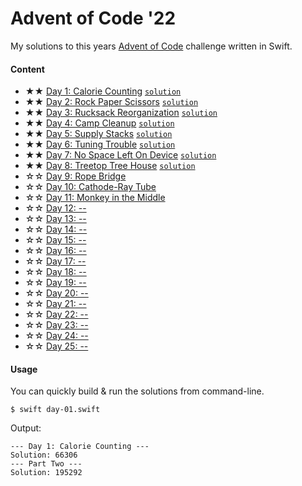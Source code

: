 # Advent of Code '22

My solutions to this years [Advent of Code](https://adventofcode.com) challenge written in Swift.

#### Content

- ★★ [Day 1: Calorie Counting](https://adventofcode.com/2022/day/1) [`solution`](day-01.swift)
- ★★ [Day 2: Rock Paper Scissors](https://adventofcode.com/2022/day/2) [`solution`](day-02.swift)
- ★★ [Day 3: Rucksack Reorganization](https://adventofcode.com/2022/day/3) [`solution`](day-03.swift)
- ★★ [Day 4: Camp Cleanup](https://adventofcode.com/2022/day/4) [`solution`](day-04.swift)
- ★★ [Day 5: Supply Stacks](https://adventofcode.com/2022/day/5) [`solution`](day-05.swift)
- ★★ [Day 6: Tuning Trouble](https://adventofcode.com/2022/day/6) [`solution`](day-06.swift)
- ★★ [Day 7: No Space Left On Device](https://adventofcode.com/2022/day/7) [`solution`](day-07.swift)
- ★★ [Day 8: Treetop Tree House](https://adventofcode.com/2022/day/8) [`solution`](day-08.swift)
- ☆☆ [Day 9: Rope Bridge](https://adventofcode.com/2022/day/9)
- ☆☆ [Day 10: Cathode-Ray Tube](https://adventofcode.com/2022/day/10)
- ☆☆ [Day 11: Monkey in the Middle](https://adventofcode.com/2022/day/11)
- ☆☆ [Day 12: --](https://adventofcode.com/2022/day/12)
- ☆☆ [Day 13: --](https://adventofcode.com/2022/day/13)
- ☆☆ [Day 14: --](https://adventofcode.com/2022/day/14)
- ☆☆ [Day 15: --](https://adventofcode.com/2022/day/15)
- ☆☆ [Day 16: --](https://adventofcode.com/2022/day/16)
- ☆☆ [Day 17: --](https://adventofcode.com/2022/day/17)
- ☆☆ [Day 18: --](https://adventofcode.com/2022/day/18)
- ☆☆ [Day 19: --](https://adventofcode.com/2022/day/19)
- ☆☆ [Day 20: --](https://adventofcode.com/2022/day/20)
- ☆☆ [Day 21: --](https://adventofcode.com/2022/day/21)
- ☆☆ [Day 22: --](https://adventofcode.com/2022/day/22)
- ☆☆ [Day 23: --](https://adventofcode.com/2022/day/23)
- ☆☆ [Day 24: --](https://adventofcode.com/2022/day/24)
- ☆☆ [Day 25: --](https://adventofcode.com/2022/day/25)

#### Usage

You can quickly build & run the solutions from command-line.
```shell
$ swift day-01.swift
```
Output:
```
--- Day 1: Calorie Counting ---
Solution: 66306
--- Part Two ---
Solution: 195292
```
